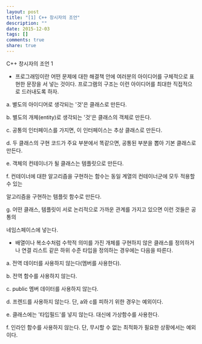 ```yaml
---
layout: post
title: "[1] C++ 창시자의 조언"
description: ""
date: 2015-12-03
tags: []
comments: true
share: true
---
```


C++ 창시자의 조언 1

  

  * 프로그래밍이란 어떤 문제에 대한 해결책 안에 여러분의 아이디어를 구체적으로 표현한 문장을 서 넣는 것이다. 프로그램의 구조는 이런 아이디어를 최대한 직접적으로 드러내도록 하자.

a. 별도의 아이디어로 생각되는 '것'은 클래스로 만든다.

b. 별도의 개체(entity)로 생각되는 '것'은 클래스의 객체로 만든다.

c. 공통의 인터페이스를 가지면, 이 인터페이스는 추상 클래스로 만든다.

d. 두 클래스의 구현 코드가 주요 부분에서 똑같으면, 공통된 부분을 뽑아 기본 클래스로 만든다.

e. 객체의 컨테이너가 될 클래스는 템플릿으로 만든다.

f. 컨테이너에 대한 알고리즘을 구현하는 함수는 동일 계열의 컨테이너군에 모두 적용할 수 있는

알고리즘을 구현하는 템플릿 함수로 만든다.

g. 어떤 클래스, 템플릿이 서로 논리적으로 가까운 관계를 가지고 있으면 이런 것들은 공통의

네임스페이스에 넣는다.

  

  * 배열이나 복소수처럼 수학적 의미를 가진 개체를 구현하지 않은 클래스를 정의하거나 연결 리스트 같은 하위 수준 타입을 정의하는 경우에는 다음을 따른다.

a. 전역 데이터를 사용하지 않는다(멤버를 사용한다).

b. 전역 함수를 사용하지 않는다.

c. public 멤버 데이터를 사용하지 않는다.

d. 프렌드를 사용하지 않는다. 단, a와 c를 피하기 위한 경우는 예외이다.

e. 클래스에는 '타입필드'를 넣지 않는다. 대신에 가상함수를 사용한다.

f. 인라인 함수를 사용하지 않는다. 단, 무시할 수 없는 최적화가 필요한 상황에서는 예외이다.

